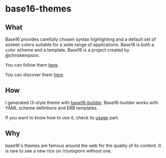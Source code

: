 # base16-themes

## What

Base16 provides carefully chosen syntax highlighting and a default 
set of sixteen colors suitable for a wide range of applications. 
Base16 is both a color scheme and a template. Base16 is a project 
created by @chriskempson.

You can follow them
[here](https://github.com/chriskempson/base16).

You can discover them 
[here](http://chriskempson.github.io/base16).

## How

I generated i3-style theme with 
[base16-builder](https://github.com/chriskempson/base16-builder). 
Base16-builder works with YAML scheme defintions and ERB 
templates.

If you want to know how to use it, check its 
[usage](https://github.com/chriskempson/base16-builder#usage) 
part.

## Why

base16's themes are famous around the web for the quality of its 
content. It is rare to see a new rice on /r/unixporn without one.
